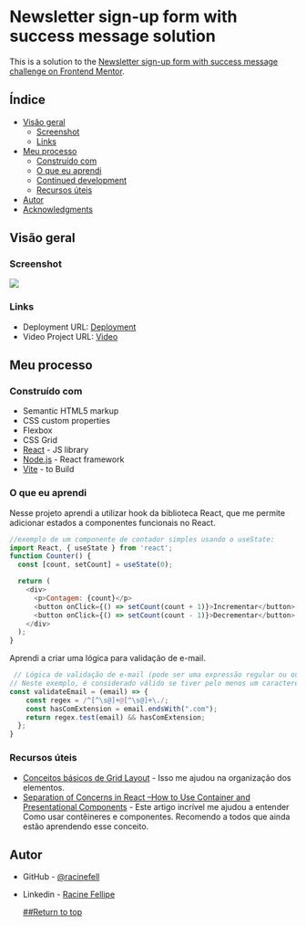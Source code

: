 #  Newsletter sign-up form with success message solution

This is a solution to the [Newsletter sign-up form with success message challenge on Frontend Mentor](https://www.frontendmentor.io/challenges/newsletter-signup-form-with-success-message-3FC1AZbNrv).
## Índice

- [Visão geral](#visão-geral)
  - [Screenshot](#screenshot)
  - [Links](#links)
- [Meu processo](#Meu-processo)
  - [Construído com](#Construído-com)
  - [O que eu aprendi](#O-que-eu-aprendi)
  - [Continued development](#continued-development)
  - [ Recursos úteis](#Recursos-úteis)
- [Autor](#Autor)
- [Acknowledgments](#acknowledgments)

## Visão geral


### Screenshot

![](https://cdn.discordapp.com/attachments/1089186196858622065/1122848817566470215/aaaaaaa.png)



### Links

- Deployment URL: [Deployment ](https://formulario-inscricao-three.vercel.app)
- Video Project URL: [Video](https://drive.google.com/file/d/1l8OouVuiT9hSlVYCA_gOCxNp0pmPJC90/view?usp=sharing)

## Meu processo

### Construído com

- Semantic HTML5 markup
- CSS custom properties
- Flexbox
- CSS Grid
- [React](https://reactjs.org/) - JS library
- [Node.js](https://nodejs.org/en) - React framework
- [Vite](https://vitejs.dev) - to Build



### O que eu aprendi

Nesse projeto aprendi a utilizar hook da biblioteca React, que me permite adicionar estados a componentes funcionais no React.


```js
//exemplo de um componente de contador simples usando o useState:
import React, { useState } from 'react';
function Counter() {
  const [count, setCount] = useState(0);

  return (
    <div>
      <p>Contagem: {count}</p>
      <button onClick={() => setCount(count + 1)}>Incrementar</button>
      <button onClick={() => setCount(count - 1)}>Decrementar</button>
    </div>
  );
}
```
Aprendi a criar uma lógica para  validação de e-mail.

```js
 // Lógica de validação de e-mail (pode ser uma expressão regular ou outra forma de validação)
// Neste exemplo, é considerado válido se tiver pelo menos um caractere antes e depois do ' @ ' e a extensão '.com ' no final
const validateEmail = (email) => {
    const regex = /^[^\s@]+@[^\s@]+\./;
    const hasComExtension = email.endsWith(".com");
    return regex.test(email) && hasComExtension;
  };
}
```

### Recursos úteis

- [Conceitos básicos de Grid Layout](https://developer.mozilla.org/pt-BR/docs/Web/CSS/CSS_grid_layout/Basic_concepts_of_grid_layout) - Isso me ajudou na organização dos elementos. 
- [Separation of Concerns in React –How to Use Container and Presentational Components](https://www.freecodecamp.org/news/separation-of-concerns-react-container-and-presentational-components/) - Este artigo incrível me ajudou a entender Como usar contêineres e componentes. Recomendo a todos que ainda estão aprendendo esse conceito.

## Autor

- GitHub - [@racinefell](https://github.com/racinefe)
- Linkedin - [Racine Fellipe](linkedin.com/in/racinefellipe)

  [##Return to top](#Newsletter-sign-up-form-with-success-message-solution)
